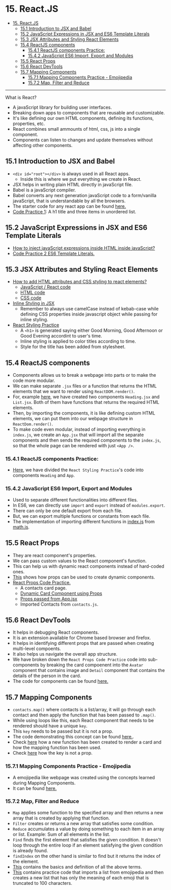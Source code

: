 # 15. React.JS

- [15. React.JS](#15-reactjs)
  - [15.1 Introduction to JSX and Babel](#151-introduction-to-jsx-and-babel)
  - [15.2 JavaScript Expressions in JSX and ES6 Template Literals](#152-javascript-expressions-in-jsx-and-es6-template-literals)
  - [15.3 JSX Attributes and Styling React Elements](#153-jsx-attributes-and-styling-react-elements)
  - [15.4 ReactJS components](#154-reactjs-components)
    - [15.4.1 ReactJS components Practice:](#1541-reactjs-components-practice)
    - [15.4.2 JavaScript ES6 Import, Export and Modules](#1542-javascript-es6-import-export-and-modules)
  - [15.5 React Props](#155-react-props)
  - [15.6 React DevTools](#156-react-devtools)
  - [15.7 Mapping Components](#157-mapping-components)
    - [15.7.1 Mapping Components Practice - Emojipedia](#1571-mapping-components-practice---emojipedia)
    - [15.7.2 Map, Filter and Reduce](#1572-map-filter-and-reduce)

---



What is React?
- A javaScript library for building user interfaces.
- Breaking down apps to components that are reusable and customizable.
- It's like defining our own HTML components, defining its functions, properties, etc.
- React combines small ammounts of html, css, js into a single component.
- Components can listen to changes and update themselves without affecting other components.

## 15.1 Introduction to JSX and Babel
- `<div id="root"></div>` is always used in all React apps.
  - Inside this is where we put everything we create in React.
- JSX helps in writing plain HTML directly in javaScript file.
- Babel is a javaScript compiler.
- Babel converts any next generation javaScript code to a form/vanilla javaScript, that is understandable by all the browsers.
- The starter code for any react app can be found [here.](./JSX-and-Babel/)
- [Code Practice 1](./code-practice-1/index.js): A h1 title and three items in unordered list.

## 15.2 JavaScript Expressions in JSX and ES6 Template Literals
- [How to inject javaScript expressions inside HTML inside javaScript?](./javascript-expressions-and-es6-literals/index.js)
- [Code Practice 2 ES6 Template Literals.](./javascript-expressions-and-es6-literals/code-practice-2-javascript-expressions/index.js) 

## 15.3 JSX Attributes and Styling React Elements
- [How to add HTML attributes and CSS styling to react elements? ](./jsx-attributes-and-styling-react-elements/)
  - [JavaScript / React code](./jsx-attributes-and-styling-react-elements/src/index.js)
  - [HTML code](./jsx-attributes-and-styling-react-elements/public/index.html)
  - [CSS code](./jsx-attributes-and-styling-react-elements/public/styles.css)
- [Inline Styling in JSX](./inline-styling-in-JSX/src/index.js)
  - Remember to always use camelCase instead of kebab-case while defining CSS properties inside javascript object while passing for inline styling.
- [React Styling Practice](./react-styling-practice/src/index.js)
  - A `<h1>` is generated saying either Good Morning, Good Afternoon or Good Evening accordint to user's time.
  - Inline styling is applied to color titles according to time.
  - Style for the title has been added from stylesheet.

## 15.4 ReactJS components
- Components allows us to break a webpage into parts or to make the code more modular. 
- We can make separate `.jsx` files or a function that returns the HTML elements that we want to render using `ReactDOM.render()`.
- For, example [here](./react-components/src/), we have created two components `Heading.jsx` and `List.jsx`. Both of them have functions that returns the required HTML elements. 
- Then, by importing the components, it is like defining custom HTML elements, we can put them into our webpage structure in `ReactDom.render()`.
- To make code even modular, instead of importing everything in `index.js`, we create an `App.jsx` that will import all the separate components and then sends the required components to the `index.js`, so that the whole page can be rendered with just `<App />`.

### 15.4.1 ReactJS components Practice:
- [Here](./react-components-practice/), we have divided the `React Styling Practice`'s code into components `Heading` and `App`.

### 15.4.2 JavaScript ES6 Import, Export and Modules
- Used to separate different functionalities into different files.
- In ES6, we can directly use `import` and `export` instead of `modules.export`.
- There can only be one default export from each file.
- But, we can export multiple functions or constants from each file.
- The implementation of importing different functions in [index.js](./es6-import-export-and-modules/src/index.js) from [math.js](./es6-import-export-and-modules/src/math.js).


## 15.5 React Props
- They are react component's properties.
- We can pass custom values to the React component's function.
- This can help us with dynamic react components instead of hard-coded ones.
- [This](./react-props/src/index.js) shows how props can be used to create dynamic components.
- [React Props Code Practice.](./react-props-code-practice/src/index.js)
  - A contacts card page.
  - [Dynamic Card Component using Props](./react-props-code-practice/src/components/Card.jsx)
  - [Props passed from App.jsx](./react-props-code-practice/src/components/App.jsx)
  - Imported Contacts from `contacts.js`.

## 15.6 React DevTools
- It helps in debugging React components.
- It is an extension available for Chrome based browser and firefox.
- It helps in identifying different props that are passed when creating multi-level compoents.
- It also helps us navigate the overall app structure.
- We have broken down the `React Props Code Practice` code into sub-components by breaking the card compoenent into the `Avatar` component that contains image and `Detail` component that contains the details of the person in the card.
- The code for components can be found [here.](./react-devtools/src/components/)

## 15.7 Mapping Components
- `contacts.map()` where contacts is a list/array, it will go through each contact and then apply the function that has been passed to `.map()`.
- While using loops like this, each React component that needs to be rendered should have a unique `key`.
- This `key` needs to be passed but it is not a prop.
- The code demonstrating this concept can be found [here.](./mapping-components/).
- Check [here](./mapping-components/src/components/App.jsx) how a new function has been created to render a card and how the mapping function has been used.
- Check [here](./mapping-components/src/components/Card.jsx) how the key is not a prop.

### 15.7.1 Mapping Components Practice - Emojipedia
- A emojipedia like webpage was created using the concepts learned during Mapping Components.
- It can be found [here.](./mapping-components-practice/)

### 15.7.2 Map, Filter and Reduce
- `Map` applies some function to the specified array and then returns a new array that is created by applying that function. 
- `Filter` creates or returns a new array that satisfies some condition.
- `Reduce` accumulates a value by doing something to each item in an array or list. Example: Sum of all elements in the list.
- `Find` finds the first element that satisfies the given condition. It doesn't loop through the entire loop if an element satisfying the given condition is already found.
- `findIndex` on the other hand is similar to find but it returns the index of the element.
-  [This](./map-filter-reduce/src/index-initial.js) contains the basics and definition of all the above terms.
-  [This](./map-filter-reduce/src/index.js) contains practice code that imports a list from emojipedia and then creates a new list that has only the meaning of each emoji that is truncated to 100 characters.